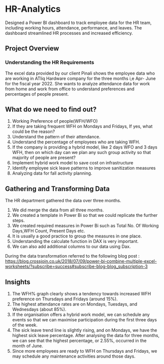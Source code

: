 # HR-Analytics
Designed a Power BI dashboard to track employee data for the HR team, including working hours, attendance, performance, and leaves. The dashboard streamlined HR processes and increased efficiency.
## Project Overview
### Understanding the HR Requirements
The excel data provided by our client Pinali shows the employee data who are working in ATliq Hardware company for the three months i,e Apr- June for the fiscal year 2022. She wants to analyze attendance data for work from home and work from office to understand preferences and percentages of people present.
## What do we need to find out?
1. Working Preference of people(WFH/WFO)
2. If they are taking frequent WFH on Mondays and Fridays, If yes, what could be the reason?
3. Understand the pattern of their attendance.
4. Understand the percentage of employees who are taking WFH.
5. If the company is providing a hybrid model, like 2 days WFO and 3 days WFH, then on which day can we plan any such group 
   activity so that majority of people are present?
6. Implement hybrid work model to save cost on infrastructure
7. Identify employee sick leave patterns to improve sanitization measures
8. Analyzing data for fall activity planning.
## Gathering and Transforming Data
The HR department gathered the data over three months.
1. We did merge the data from all three months.
2. We created a template in Power Bi so that we could replicate the further steps.
3. We created required measures in Power Bi such as Total No. Of Working Days,WFH Count, Present Days etc.
4. It is usually a good practice to group the measures in one place.
5. Understanding the calculate function in DAX is very important.
6. We can also add additional columns to our data using Dax.

During the data transformation referred to the following blog post :
https://blog.crossjoin.co.uk/2018/07/09/power-bi-combine-multiple-excel-worksheets/?subscribe=success#subscribe-blog-blog_subscription-3

## Insights
1. The WFH% graph clearly shows a tendency towards increased WFH preference on Thursdays and Fridays (around 15%).
2. The highest attendance rates are on Mondays, Tuesdays, and Wednesdays (about 85%).
3. If the organisation offers a hybrid work model, we can schedule any events so that we can maximise participation during 
   the first three days of the week.
4. The sick leave trend line is slightly rising, and on Mondays, we have the highest sick leave percentage. After analysing 
   the data for three months, we can see that the highest percentage, or 2.55%, occurred in the month of June.
5. Since more employees are ready to WFH on Thursdays and Fridays, we may schedule any maintenance activities around those 
   days.


